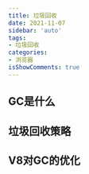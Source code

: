 ```yaml
---
title: 垃圾回收
date: 2021-11-07
sidebar: 'auto'
tags:
- 垃圾回收
categories:
- 浏览器
isShowComments: true
---
```


## GC是什么

## 垃圾回收策略

## V8对GC的优化